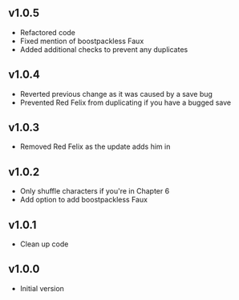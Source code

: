 ## v1.0.5
- Refactored code
- Fixed mention of boostpackless Faux
- Added additional checks to prevent any duplicates

## v1.0.4
- Reverted previous change as it was caused by a save bug
- Prevented Red Felix from duplicating if you have a bugged save

## v1.0.3
- Removed Red Felix as the update adds him in

## v1.0.2
- Only shuffle characters if you're in Chapter 6
- Add option to add boostpackless Faux

## v1.0.1
- Clean up code

## v1.0.0
- Initial version
